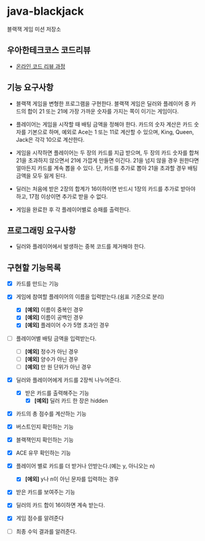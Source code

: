# java-blackjack
블랙잭 게임 미션 저장소

## 우아한테크코스 코드리뷰
* [온라인 코드 리뷰 과정](https://github.com/woowacourse/woowacourse-docs/blob/master/maincourse/README.md)

## 기능 요구사항
* 블랙잭 게임을 변형한 프로그램을 구현한다. 블랙잭 게임은 딜러와 플레이어 중 카드의 합이 21 또는 21에 가장 가까운 숫자를 가지는 쪽이 이기는 게임이다.

* 플레이어는 게임을 시작할 때 배팅 금액을 정해야 한다. 카드의 숫자 계산은 카드 숫자를 기본으로 하며,
 예외로 Ace는 1 또는 11로 계산할 수 있으며, King, Queen, Jack은 각각 10으로 계산한다.

* 게임을 시작하면 플레이어는 두 장의 카드를 지급 받으며, 두 장의 카드 숫자를 합쳐 21을 초과하지 않으면서 21에 가깝게 만들면 이긴다.
 21을 넘지 않을 경우 원한다면 얼마든지 카드를 계속 뽑을 수 있다. 단, 카드를 추가로 뽑아 21을 초과할 경우 배팅 금액을 모두 잃게 된다.

* 딜러는 처음에 받은 2장의 합계가 16이하이면 반드시 1장의 카드를 추가로 받아야 하고, 17점 이상이면 추가로 받을 수 없다.

* 게임을 완료한 후 각 플레이어별로 승패를 출력한다.

## 프로그래밍 요구사항
* 딜러와 플레이어에서 발생하는 중복 코드를 제거해야 한다.

## 구현할 기능목록
* [x] 카드를 만드는 기능

* [x] 게임에 참여할 플레이어의 이름을 입력받는다.(쉼표 기준으로 분리)
    * [x] **[예외]** 이름이 중복인 경우
    * [x] **[예외]** 이름이 공백인 경우
    * [x] **[예외]** 플레이어 수가 5명 초과인 경우
    
* [ ] 플레이어별 배팅 금액을 입력받는다.
    * [ ] **[예외]** 정수가 아닌 경우
    * [ ] **[예외]** 양수가 아닌 경우
    * [ ] **[예외]** 만 원 단위가 아닌 경우

* [x] 딜러와 플레이어에게 카드를 2장씩 나누어준다.
    * [x] 받은 카드를 출력해주는 기능
        * [x] **[예외]** 딜러 카드 한 장은 hidden
        
* [x] 카드의 총 점수를 계산하는 기능 

* [x] 버스트인지 확인하는 기능

* [x] 블랙잭인지 확인하는 기능

* [x] ACE 유무 확인하는 기능

* [x] 플레이어 별로 카드를 더 받거나 안받는다.(예는 y, 아니오는 n)
    * [x] **[에외]** y나 n이 아닌 문자를 입력하는 경우

* [x] 받은 카드를 보여주는 기능

* [x] 딜러의 카드 합이 16이하면 계속 받는다.

* [x] 게임 점수를 알려준다

* [ ] 최종 수익 결과를 알려준다.